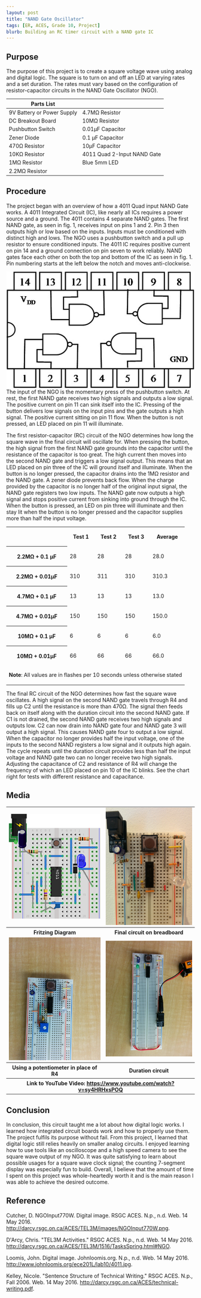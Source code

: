 ```yaml
---
layout: post
title: "NAND Gate Oscillator"
tags: [ER, ACES, Grade 10, Project]
blurb: Building an RC timer circuit with a NAND gate IC
---
```

Purpose
-------
The purpose of this project is to create a square voltage wave using analog and digital logic. The square is to turn on and off an LED at varying rates and a set duration. The rates must vary based on the configuration of resistor-capacitor circuits in the NAND Gate Oscillator (NGO).

Parts List||
-------|-|
9V Battery or Power Supply|4.7MΩ Resistor|
DC Breakout Board|10MΩ Resistor|
Pushbutton Switch|0.01µF Capacitor|
Zener Diode|0.1 µF Capacitor|
470Ω Resistor|10µF Capacitor|
10KΩ Resistor|4011 Quad 2-Input NAND Gate|
1MΩ Resistor|Blue 5mm LED|
2.2MΩ Resistor||

Procedure
---------
The project began with an overview of how a 4011 Quad input NAND Gate works. A 4011 Integrated Circuit (IC), like nearly all ICs requires a power source and a ground. The 4011 contains 4 separate NAND gates. The first NAND gate, as seen in fig. 1, receives input on pins 1 and 2. Pin 3 then outputs high or low based on the inputs. Inputs must be conditioned with distinct high and lows. The NGO uses a pushbutton switch and a pull up resistor to ensure conditioned inputs. The 4011 IC requires positive current on pin 14 and a ground connection on pin seven to work reliably. NAND gates face each other on both the top and bottom of the IC as seen in fig. 1. Pin numbering starts at the left below the notch and moves anti-clockwise.

<img style="float:right" title="Fig. 1" src="/assets/img/ER%20Reports/Grade%2010/NGO/4011.jpg">

The input of the NGO is the momentary press of the pushbutton switch. At rest, the first NAND gate receives two high signals and outputs a low signal. The positive current on pin 11 can sink itself into the IC. Pressing of the button delivers low signals on the input pins and the gate outputs a high signal. The positive current sitting on pin 11 flow. When the button is not pressed, an LED placed on pin 11 will illuminate.

The first resistor-capacitor (RC) circuit of the NGO determines how long the square wave in the final circuit will oscillate for. When pressing the button, the high signal from the first NAND gate grounds into the capacitor until the resistance of the capacitor is too great. The high current then moves into the second NAND gate and triggers a low signal output. This means that an LED placed on pin three of the IC will ground itself and illuminate. When the button is no longer pressed, the capacitor drains into the 1MΩ resistor and the NAND gate. A zener diode prevents back flow. When the charge provided by the capacitor is no longer half of the original input signal, the NAND gate registers two low inputs. The NAND gate now outputs a high signal and stops positive current from sinking into ground through the IC. When the button is pressed, an LED on pin three will illuminate and then stay lit when the button is no longer pressed and the capacitor supplies more than half the input voltage.

<table width ="40">
	<tbody>
		<tr>
			<th>
			</th>
			<th>
				<p>Test 1</p>
			</th>
			<th>
				<p>Test 2</p>
			</th>
			<th>
				<p>Test 3</p>
			</th>
			<th>
				<p>Average</p>
			</th>
		</tr>
		<tr>
			<th>
				<p>2.2MΩ + 0.1 µF</p>
			</th>
			<td>
				<p>28</p>
			</td>
			<td>
				<p>28</p>
			</td>
			<td>
				<p>28</p>
			</td>
			<td>
				<p>28.0</p>
			</td>
		</tr>
		<tr>
			<th>
				<p>2.2MΩ + 0.01µF</p>
			</th>
			<td>
				<p>310</p>
			</td>
			<td>
				<p>311</p>
			</td>
			<td>
				<p>310</p>
			</td>
			<td>
				<p>310.3</p>
			</td>
		</tr>
		<tr>
			<th>
				<p>4.7MΩ + 0.1 µF</p>
			</th>
			<td>
				<p>13</p>
			</td>
			<td>
				<p>13</p>
			</td>
			<td>
				<p>13</p>
			</td>
			<td>
				<p>13.0</p>
			</td>
		</tr>
		<tr>
			<th>
				<p>4.7MΩ + 0.01µF</p>
			</th>
			<td>
				<p>150</p>
			</td>
			<td>
				<p>150</p>
			</td>
			<td>
				<p>150</p>
			</td>
			<td>
				<p>150.0</p>
			</td>
		</tr>
		<tr>
			<th>
				<p>10MΩ + 0.1 µF</p>
			</th>
			<td>
				<p>6</p>
			</td>
			<td>
				<p>6</p>
			</td>
			<td>
				<p>6</p>
			</td>
			<td>
				<p>6.0</p>
			</td>
		</tr>
		<tr>
			<th>
				<p>10MΩ + 0.01µF</p>
			</th>
			<td>
				<p>66</p>
			</td>
			<td>
				<p>66</p>
			</td>
			<td>
				<p>66</p>
			</td>
			<td>
				<p>66.0</p>
			</td>
		</tr>
		<tr>
			<td colspan="5">
				<p><strong>Note</strong>: All values are in flashes per 10 seconds unless otherwise stated</p>
			</td>
		</tr>
	</tbody>
</table>

The final RC circuit of the NGO determines how fast the square wave oscillates. A high signal on the second NAND gate travels through R4 and fills up C2 until the resistance is more than 470Ω. The signal then feeds back on itself along with the duration circuit into the second NAND gate. If C1 is not drained, the second NAND gate receives two high signals and outputs low. C2 can now drain into NAND gate four and NAND gate 3 will output a high signal. This causes NAND gate four to output a low signal. When the capacitor no longer provides half the input voltage, one of the inputs to the second NAND registers a low signal and it outputs high again. The cycle repeats until the duration circuit provides less than half the input voltage and NAND gate two can no longer receive two high signals. Adjusting the capacitance of C2 and resistance of R4 will change the frequency of which an LED placed on pin 10 of the IC blinks. See the chart right for tests with different resistance and capacitance.

Media
-----
<table>
  <tr>
    <td>
      <img src="/assets/img/ER%20Reports/Grade%2010/NGO/Picture1.png">
    </td>
    <td>
      <img src="/assets/img/ER%20Reports/Grade%2010/NGO/IMG_20160514_164139.jpg">
    </td>
  </tr>
  <tr>
    <th>Fritzing Diagram</th>
    <th>Final circuit on breadboard</th>
  </tr>
  <tr>
    <td>
      <img src="/assets/img/ER%20Reports/Grade%2010/NGO/IMG_20160511_083432.jpg">
    </td>
    <td>
      <img src="/assets/img/ER%20Reports/Grade%2010/NGO/IMG_20160505_092341.jpg">
    </td>
  </tr>
  <tr>
    <th>Using a potentiometer in place of R4</th>
    <th>Duration circuit</th>
  </tr>
  <tr>
    <th colspan="2">Link to YouTube Video: <a href="https://www.youtube.com/watch?v=sy4HRHxsPOQ">https://www.youtube.com/watch?v=sy4HRHxsPOQ</a></th>
  </tr>
</table>


Conclusion
-----
In conclusion, this circuit taught me a lot about how digital logic works. I learned how integrated circuit boards work and how to properly use them. The project fulfils its purpose without fail. From this project, I learned that digital logic still relies heavily on smaller analog circuits. I enjoyed learning how to use tools like an oscilloscope and a high speed camera to see the square wave output of my NGO. It was quite satisfying to learn about possible usages for a square wave clock signal; the counting 7-segment display was especially fun to build. Overall, I believe that the amount of time I spent on this project was whole-heartedly worth it and is the main reason I was able to achieve the desired outcome.

Reference
-----
Cutcher, D. NGOInput770W. Digital image. RSGC ACES. N.p., n.d. Web. 14 May 2016. <http://darcy.rsgc.on.ca/ACES/TEL3M/images/NGOInput770W.png>.

D'Arcy, Chris. "TEL3M Activities." RSGC ACES. N.p., n.d. Web. 14 May 2016. <http://darcy.rsgc.on.ca/ACES/TEL3M/1516/TasksSpring.html#NGO>.

 Loomis, John. Digital image. Johnloomis.org. N.p., n.d. Web. 14 May 2016. <http://www.johnloomis.org/ece201L/lab10/4011.jpg>.

Kelley, Nicole. "Sentence Structure of Technical Writing." RSGC ACES. N.p., Fall 2006. Web. 14 May 2016. <http://darcy.rsgc.on.ca/ACES/technical-writing.pdf>.
